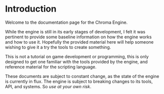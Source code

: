 # Introduction

Welcome to the documentation page for the Chroma Engine.

While the engine is still in its early stages of development, I felt it was pertinent to provide some baseline information on how the engine works and how to use it. Hopefully the provided material here will help someone wishing to give it a try the tools to create something.

This is not a tutorial on game development or programming, this is only designed to get one familiar with the tools provided by the engine, and reference material for the scripting language.

These documents are subject to constant change, as the state of the engine is currently in flux. The engine is subject to breaking changes to its tools, API, and systems. So *use at your own risk*.